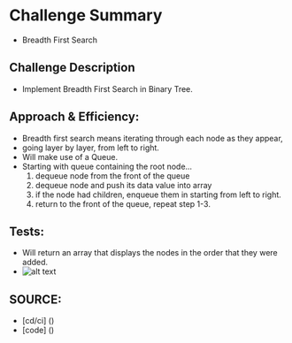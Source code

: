 # Challenge Summary

- Breadth First Search

## Challenge Description

- Implement Breadth First Search in Binary Tree.

## Approach & Efficiency:

- Breadth first search means iterating through each node as they appear,
- going layer by layer, from left to right.
- Will make use of a Queue.
- Starting with queue containing the root node...
  1. dequeue node from the front of the queue
  2. dequeue node and push its data value into array
  3. if the node had children, enqueue them in starting from left to right.
  4. return to the front of the queue, repeat step 1-3.

## Tests:

- Will return an array that displays the nodes in the order that they were added.
- ![alt text]()

## SOURCE:

- [cd/ci] ()
- [code] ()
